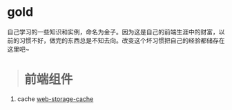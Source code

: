 # gold

 自己学习的一些知识和实例，命名为金子。因为这是自己的前端生涯中的财富，以前的习惯不好，做完的东西总是不知去向。改变这个坏习惯把自己的经验都储存在这里吧~

> # 前端组件
 1. cache
 [web-storage-cache](https://github.com/WQTeam/web-storage-cache)
